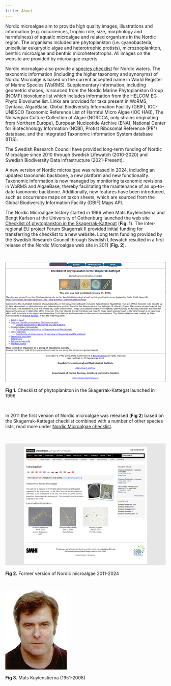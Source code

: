 ```yaml
---
title: About
---
```


Nordic microalgae aim to provide high quality images, illustrations and information (e.g. occurrences, trophic role, size, morphology and harmfulness) of aquatic microalgae and related organisms in the Nordic region. The organisms included are phytoplankton (i.e. cyanobacteria, unicellular eukaryotic algae and heterotrophic protists), microzooplankton, benthic microalgae and benthic microheterotrophs. All images on the website are provided by microalgae experts.

Nordic microalgae also provide a [species checklist](/checklist/) for Nordic waters. The taxonomic information (including the higher taxonomy and synonyms) of Nordic Microalge is based on the current accepted name in World Register of Marine Species (WoRMS). Supplementary information, including geometric shapes, is sourced from the Nordic Marine Phytoplankton Group (NOMP) biovolume list which includes information from the HELCOM EG Phyto Biovolume list. Links are provided for taxa present in WoRMS, Dyntaxa, AlgaeBase, Global Biodiversity Information Facility (GBIF), IOC-UNESCO Taxonomic Reference List of Harmful Micro Algae (IOC HAB), The Norwegian Culture Collection of Algae (NORCCA, only strains originating from Northern Europe), European Nucleotide Archive (ENA), National Center for Biotechnology Information (NCBI), Protist Ribosomal Reference (PR²) database, and the Integrated Taxonomic Information System database (ITIS).

The Swedish Research Council have provided long-term funding of Nordic Microalgae since 2010 through Swedish Lifewatch (2010-2020) and Swedish Biodiversity Data Infrastructure (2021-Present).

A new version of Nordic microalgae was released in 2024, including an updated taxonomic backbone, a new platform and new functionality. Taxonomic information is now managed by monitoring taxonomic revisions in WoRMS and AlgaeBase, thereby facilitating the maintenance of an up-to-date taxonomic backbone. Additionally, new features have been introduced, such as occurrence maps on taxon sheets, which are sourced from the Global Biodiversity Information Facility (GBIF) Maps API.

The Nordic Microalgae history started in 1996 when Mats Kuylenstierna and Bengt Karlson at the University of Gothenburg launched the web site [Checklist of phytoplankton in the Skagerrak-Kattegat](https://www.smhi.se/oceanografi/oce_info_data/plankton_checklist/ssshome.htm) (__Fig. 1__). The inter-regional EU project Forum Skagerrak II provided initial funding for transferring the checklist to a new website. Long term funding provided by the Swedish Research Council through Swedish Lifewatch resulted in a first release of the Nordic Microalgae web site in 2011 (__Fig. 2__).

&nbsp;  

![printscreen checklist](/assets/checklist_1996.PNG)

__Fig 1.__ Checklist of phytoplankton in the Skagerrak-Kattegat launched in 1996

&nbsp;  

In 2011 the first version of Nordic microalgae was released (__Fig 2__) based on the Skagerrak-Kattegat checklist combined with a number of other species lists, read more under [Nordic Microalgae checklist](/checklist/).

&nbsp;  

![printscreen old nordic microalgae](/assets/Nordic_microalgae_old.PNG)

__Fig 2.__ Former version of Nordic microalgae 2011-2024

&nbsp;  

![Mats Kuylenstierna](/assets/mats_kuylenstierna.jpg)

__Fig 3.__ Mats Kuylenstierna (1951-2008)

